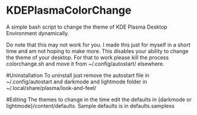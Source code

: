 # KDEPlasmaColorChange
A simple bash script to change the theme of KDE Plasma Desktop Environment dynamically.

Do note that this may not work for you. I made this just for myself in a short time and am not hoping to make more. This disables your ability to change the theme of your desktop. For that to work please kill the process colorchange.sh and move it from ~/.config/autostart/ elsewhere.


#Uninstallation
To uninstall just remove the autostart file in ~/.config/autostart
                        and darkmode and lightmode folder in ~/.local/share/plasma/look-and-feel/
                        
#Editing The themes to change in the time
edit the defaults in {darkmode or lightmode}/content/defaults.
Sample defaults is in defaults.sampless
